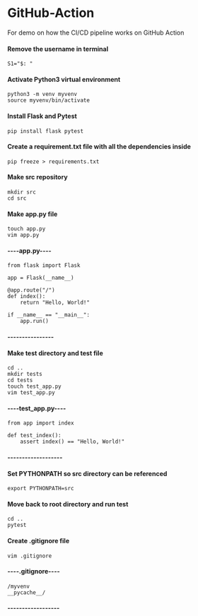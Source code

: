 # GitHub-Action
For demo on how the CI/CD pipeline works on GitHub Action

#### Remove the username in terminal
```
S1="$: "
```
#### Activate Python3 virtual environment
```
python3 -m venv myvenv
source myvenv/bin/activate
```
#### Install Flask and Pytest
```
pip install flask pytest
```
#### Create a requirement.txt file with all the dependencies inside
```
pip freeze > requirements.txt
```
#### Make src repository
```
mkdir src
cd src
```
#### Make app.py file
```
touch app.py
vim app.py
```
#### ----app.py---- ####
```
from flask import Flask

app = Flask(__name__)

@app.route("/")
def index():
    return "Hello, World!"

if __name__ == "__main__":
    app.run()
```
#### ---------------- ####

#### Make test directory and test file
```
cd ..
mkdir tests
cd tests
touch test_app.py
vim test_app.py
```
#### ----test_app.py---- ####
```
from app import index

def test_index():
    assert index() == "Hello, World!"
```
#### ------------------- ####

#### Set PYTHONPATH so src directory can be referenced
```
export PYTHONPATH=src
```
#### Move back to root directory and run test
```
cd ..
pytest
```
#### Create .gitignore file
```
vim .gitignore
```
#### ----.gitignore---- ####
```
/myvenv
__pycache__/
```
#### ------------------ ####
